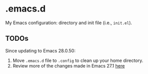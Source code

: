# .emacs.d
My Emacs configuration: directory and init file (i.e., `init.el`).

## TODOs
Since updating to Emacs 28.0.50:
1. Move `.emacs.d` file to `.config` to clean up your home directory.
2. Review more of the changes made in Emacs 27.1 [here](https://www.masteringemacs.org/article/whats-new-in-emacs-27-1)
